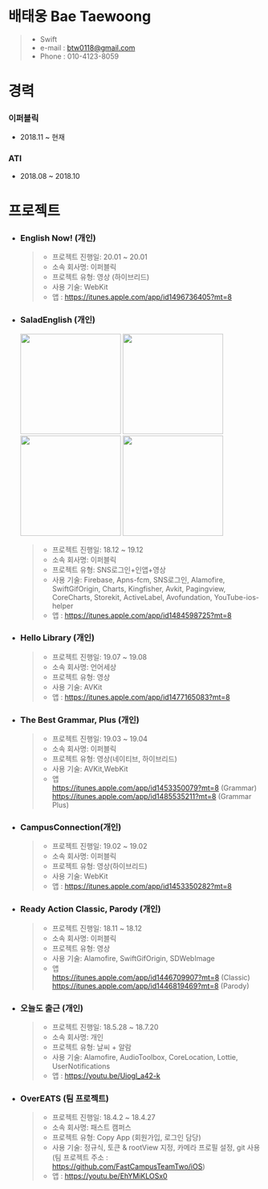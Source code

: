 # 배태웅 Bae Taewoong  
  > * Swift  
  > * e-mail : btw0118@gmail.com  
  > * Phone : 010-4123-8059  



# 경력  
 ### 이퍼블릭  
  * 2018.11 ~ 현재  
 ### ATI  
  * 2018.08 ~ 2018.10  



# 프로젝트  

* ### English Now! (개인)  

  > * 프로젝트 진행일: 20.01 ~ 20.01  
  > * 소속 회사명: 이퍼블릭  
  > * 프로젝트 유형: 영상 (하이브리드)  
  > * 사용 기술: WebKit  
  > * 앱 : https://itunes.apple.com/app/id1496736405?mt=8  



* ### SaladEnglish (개인)


   <div>  
   <img width="200" src="https://user-images.githubusercontent.com/35207324/73621377-31e06c80-4679-11ea-9f12-e0c8a440e722.jpeg">  
   <img width="200" src="https://user-images.githubusercontent.com/35207324/73621441-6e13cd00-4679-11ea-90e3-ae319f055fd2.jpeg">  
   <img width="200" src="https://user-images.githubusercontent.com/35207324/73621453-79ff8f00-4679-11ea-99b4-6cb70ae1002a.jpeg">  
   <img width="200" src="https://user-images.githubusercontent.com/35207324/73621462-8683e780-4679-11ea-8d4c-c281e24b8271.jpeg">  
   </div>


  > * 프로젝트 진행일: 18.12 ~ 19.12  
  > * 소속 회사명: 이퍼블릭  
  > * 프로젝트 유형: SNS로그인+인앱+영상  
  > * 사용 기술: Firebase, Apns-fcm, SNS로그인, Alamofire, SwiftGifOrigin, Charts, Kingfisher, Avkit, Pagingview, CoreCharts,                    Storekit, ActiveLabel, Avofundation, YouTube-ios-helper  
  > * 앱 : https://itunes.apple.com/app/id1484598725?mt=8  



* ### Hello Library (개인)  

  > * 프로젝트 진행일: 19.07 ~ 19.08  
  > * 소속 회사명: 언어세상  
  > * 프로젝트 유형: 영상  
  > * 사용 기술: AVKit  
  > * 앱 : https://itunes.apple.com/app/id1477165083?mt=8    



* ### The Best Grammar, Plus (개인)  

  > * 프로젝트 진행일: 19.03 ~ 19.04  
  > * 소속 회사명: 이퍼블릭  
  > * 프로젝트 유형: 영상(네이티브, 하이브리드)  
  > * 사용 기술: AVKit,WebKit  
  > * 앱  
      https://itunes.apple.com/app/id1453350079?mt=8 (Grammar)       
      https://itunes.apple.com/app/id1485535211?mt=8 (Grammar Plus)  



* ### CampusConnection(개인)  

  > * 프로젝트 진행일: 19.02 ~ 19.02  
  > * 소속 회사명: 이퍼블릭  
  > * 프로젝트 유형: 영상(하이브리드)  
  > * 사용 기술: WebKit  
  > * 앱 : https://itunes.apple.com/app/id1453350282?mt=8    



* ### Ready Action Classic, Parody (개인)  

  > * 프로젝트 진행일: 18.11 ~ 18.12  
  > * 소속 회사명: 이퍼블릭  
  > * 프로젝트 유형: 영상  
  > * 사용 기술: Alamofire, SwiftGifOrigin, SDWebImage  
  > * 앱    
      https://itunes.apple.com/app/id1446709907?mt=8 (Classic)  
      https://itunes.apple.com/app/id1446819469?mt=8 (Parody)  



* ### 오늘도 출근 (개인)  
  > * 프로젝트 진행일: 18.5.28 ~ 18.7.20  
  > * 소속 회사명: 개인  
  > * 프로젝트 유형: 날씨 + 알람  
  > * 사용 기술: Alamofire, AudioToolbox, CoreLocation, Lottie, UserNotifications  
  > * 앱 : https://youtu.be/Uiogl_a42-k  



* ### OverEATS (팀 프로젝트)  
  > * 프로젝트 진행일: 18.4.2 ~ 18.4.27  
  > * 소속 회사명: 패스트 캠퍼스  
  > * 프로젝트 유형: Copy App (회원가입, 로그인 담당)  
  > * 사용 기술: 정규식, 토큰 & rootView 지정, 카메라 프로필 설정, git 사용 (팀 프로젝트 주소 : https://github.com/FastCampusTeamTwo/iOS)  
  > * 앱 : https://youtu.be/EhYMiKLOSx0    

